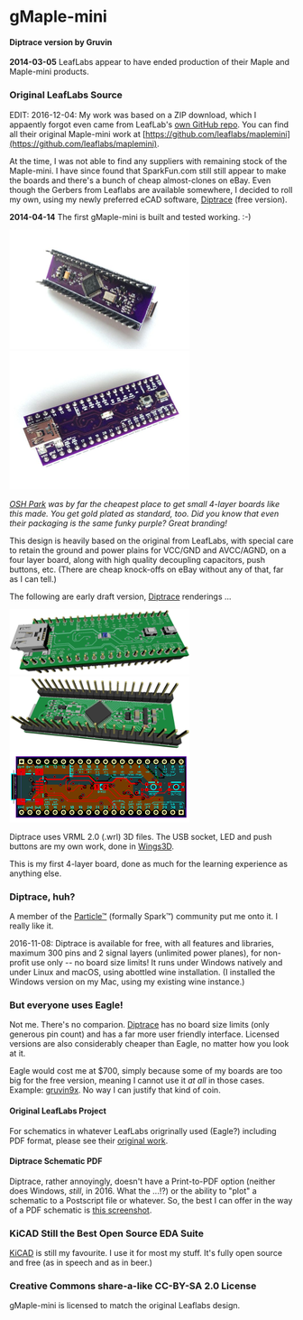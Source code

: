# gMaple-mini
#### Diptrace version by Gruvin

**2014-03-05** LeafLabs appear to have ended production of their Maple and Maple-mini products.

### Original LeafLabs Source
EDIT: 2016-12-04: My work was based on a ZIP download, which I appaently forgot even came from LeafLab's 
[own GitHub repo](https://github.com/leaflabs). You can find all their original Maple-mini
work at [https://github.com/leaflabs/maplemini](https://github.com/leaflabs/maplemini).

At the time, I was not able to find any suppliers with remaining stock of the Maple-mini. I have 
since found that SparkFun.com still still appear to make the boards and there's a bunch of cheap
almost-clones on eBay. Even though the Gerbers from Leaflabs are available somewhere, I decided 
to roll my own, using my newly preferred eCAD software, [Diptrace](http://diptrace.com) (free version).

**2014-04-14** The first gMaple-mini is built and tested working. :-)

<img src="img/first-build-1.jpg" width="320">
<img src="img/first-build-2.jpg" width="320">

*[OSH Park](https://oshpark.com/) was by far the cheapest place to get small 4-layer boards like this made. You get 
gold plated as standard, too. Did you know that even their packaging is the same funky purple? Great branding!*

This design is heavily based on the original from LeafLabs, with special care to retain the ground 
and power plains for VCC/GND and AVCC/AGND, on a four layer board, along with high quality decoupling 
capacitors, push buttons, etc. (There are cheap knock-offs on eBay without any of that, far as I can tell.)

The following are early draft version, [Diptrace](http://diptrace.com) renderings ...

<img src="img/gmaple-mini-3d.png" width="320">
<img src="img/gmaple-mini-3db.png" width="320">
<img src="img/gmaple-mini.png" width="320">

Diptrace uses VRML 2.0 (.wrl) 3D files. The USB socket, LED and push buttons are my own work, done in [Wings3D](www.wings3d.com/).

This is my first 4-layer board, done as much for the learning experience as anything else.

### Diptrace, huh?
A member of the [Particle™](https://particle.io) (formally Spark™) community put me onto it. I really like it.

2016-11-08: Diptrace is available for free, with all features and libraries, maximum 300 pins and 2 signal layers 
(unlimited power planes), for non-profit use only -- no board size limits! It runs under Windows natively and under Linux and macOS, using abottled wine installation. (I installed the Windows version on my Mac, using my existing wine instance.)

### But everyone uses Eagle! 
Not me. There's no comparion. [Diptrace](http://diptrace.com) has no board size limits (only generous 
pin count) and has a far more user friendly interface. Licensed versions are also considerably cheaper 
than Eagle, no matter how you look at it.

Eagle would cost me at $700, simply because some of my boards are too big for the free version, meaning 
I cannot use it *at all* in those cases. Example: [gruvin9x](https://github.com/gruvin/gruvin9x). 
No way I can justify that kind of coin.

#### Original LeafLabs Project
For schematics in whatever LeafLabs origrinally used  (Eagle?) including PDF format, 
please see their [original work](https://github.com/leaflabs/maplemini).

#### Diptrace Schematic PDF
Diptrace, rather annoyingly, doesn't have a Print-to-PDF option (neither does Windows, *still*, in 2016. What the ...!?) or the ability to "plot" a schematic to a Postscript file or whatever. So, the best I can offer in the way of a PDF schematic is [this screenshot](https://github.com/gruvin/gmaple/raw/master/img/Diptrace%20Schematic%20Screen%20Shot%202016-12-04.png).

### KiCAD Still the Best Open Source EDA Suite
[KiCAD](http://kicad-pcb.org/) is still my favourite. I use it for most my stuff. It's fully open source and 
free (as in speech and as in beer.)

### Creative Commons share-a-like CC-BY-SA 2.0 License
gMaple-mini is licensed to match the original Leaflabs design. 
